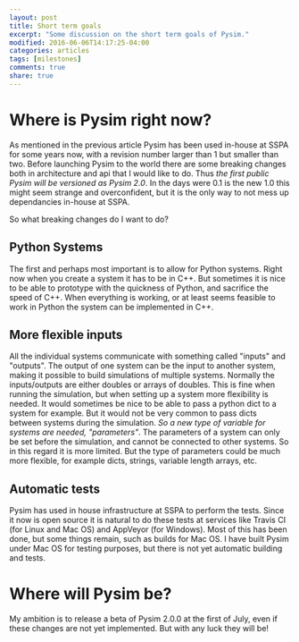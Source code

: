 ```yaml
---
layout: post
title: Short term goals
excerpt: "Some discussion on the short term goals of Pysim."
modified: 2016-06-06T14:17:25-04:00
categories: articles
tags: [milestones]
comments: true
share: true
---
```


# Where is Pysim right now?

As mentioned in the previous article Pysim has been used in-house at SSPA for some years now, with a revision number larger 
than 1 but smaller than two. Before launching Pysim to the world there are some breaking changes both in architecture and
api that I would like to do. Thus *the first public Pysim will be versioned as Pysim 2.0*. In the days were 0.1 is the new 1.0 this
might seem strange and overconfident, but it is the only way to not mess up dependancies in-house at SSPA.

So what breaking changes do I want to do? 

## Python Systems

The first and perhaps most important is to allow for Python systems. Right now when you
create a system it has to be in C++. But sometimes it is nice to be able to prototype with the quickness of Python, and sacrifice 
the speed of C++. When everything is working, or at least seems feasible to work in Python the system can be implemented in C++.

## More flexible inputs

All the individual systems communicate with something called "inputs" and "outputs". The output of one system can be the input to
another system, making it possible to build simulations of multiple systems. Normally the inputs/outputs are either doubles or arrays
of doubles. This is fine when running the simulation, but when setting up a system more flexibility is needed. It would sometimes
be nice to be able to pass a python dict to a system for example. But it would not be very common to pass dicts between systems during
the simulation. *So a new type of variable for systems are needed, "parameters"*. The parameters of a system can only be set before
the simulation, and cannot be connected to other systems. So in this regard it is more limited. But the type of parameters could
be much more flexible, for example dicts, strings, variable length arrays, etc.

## Automatic tests

Pysim has used in house infrastructure at SSPA to perform the tests. Since it now is open source it is natural to do these tests
at services like Travis CI (for Linux and Mac OS) and AppVeyor (for Windows). Most of this has been done, but some things remain,
such as builds for Mac OS. I have built Pysim under Mac OS for testing purposes, but there is not yet automatic building and tests.

# Where will Pysim be?

My ambition is to release a beta of Pysim 2.0.0 at the first of July, even if these changes are not yet implemented. But with any luck
they will be!


